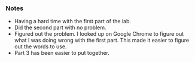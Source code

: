 ### Notes
- Having a hard time with the first part of the lab.
- Did the second part with no problem.
- Figured out the problem. I looked up on Google Chrome to figure out what I was doing wrong with the first part. This made it easier to figure out the words to use.
- Part 3 has been easier to put together.